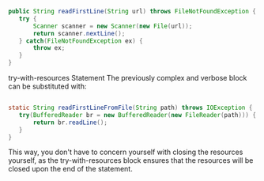 
 ```java
public String readFirstLine(String url) throws FileNotFoundException {  
    try {
        Scanner scanner = new Scanner(new File(url));
        return scanner.nextLine();
    } catch(FileNotFoundException ex) {
        throw ex; 
    }
}
 ```
try-with-resources Statement
The previously complex and verbose block can be substituted with:


 ```java 
 
static String readFirstLineFromFile(String path) throws IOException {  
    try(BufferedReader br = new BufferedReader(new FileReader(path))) {
        return br.readLine();
    }
}
 ```

This way, you don't have to concern yourself with closing the resources yourself, as the try-with-resources block ensures that the resources will be closed upon the end of the statement.